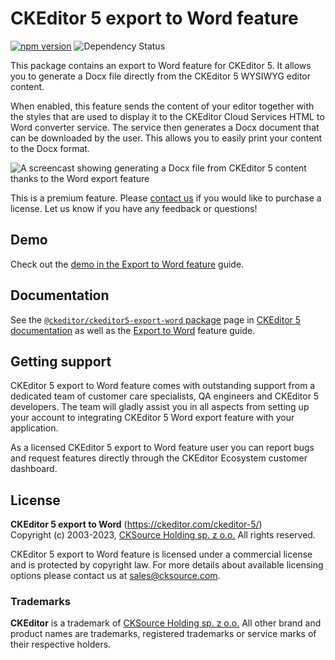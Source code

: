 CKEditor 5 export to Word feature
=================================

[![npm version](https://badge.fury.io/js/%40ckeditor%2Fckeditor5-export-word.svg)](https://www.npmjs.com/package/@ckeditor/ckeditor5-export-word)
![Dependency Status](https://img.shields.io/librariesio/release/npm/@ckeditor/ckeditor5-export-word)

This package contains an export to Word feature for CKEditor 5. It allows you to generate a Docx file directly from the CKEditor 5 WYSIWYG editor content.

When enabled, this feature sends the content of your editor together with the styles that are used to display it to the CKEditor Cloud Services HTML to Word converter service. The service then generates a Docx document that can be downloaded by the user. This allows you to easily print your content to the Docx format.

![A screencast showing generating a Docx file from CKEditor 5 content thanks to the Word export feature](https://c.cksource.com/a/1/img/npm/ckeditor-5-word-export.gif)

This is a premium feature. Please [contact us](https://ckeditor.com/contact/) if you would like to purchase a license. Let us know if you have any feedback or questions!

## Demo

Check out the [demo in the Export to Word feature](https://ckeditor.com/docs/ckeditor5/latest/features/export-word.html#demo) guide.

## Documentation

See the [`@ckeditor/ckeditor5-export-word` package](https://ckeditor.com/docs/ckeditor5/latest/api/export-word.html) page in [CKEditor 5 documentation](https://ckeditor.com/docs/ckeditor5/latest/) as well as the [Export to Word](https://ckeditor.com/docs/ckeditor5/latest/features/export-word.html) feature guide.

## Getting support

CKEditor 5 export to Word feature comes with outstanding support from a dedicated team of customer care specialists, QA engineers and CKEditor 5 developers. The team will gladly assist you in all aspects from setting up your account to integrating CKEditor 5 Word export feature with your application.

As a licensed CKEditor 5 export to Word feature user you can report bugs and request features directly through the CKEditor Ecosystem customer dashboard.


## License

**CKEditor 5 export to Word** (https://ckeditor.com/ckeditor-5/)<br>
Copyright (c) 2003-2023, [CKSource Holding sp. z o.o.](https://cksource.com)  All rights reserved.

CKEditor 5 export to Word feature is licensed under a commercial license and is protected by copyright law.
For more details about available licensing options please contact us at sales@cksource.com.

### Trademarks

**CKEditor** is a trademark of [CKSource Holding sp. z o.o.](https://cksource.com)  All other brand and product names are trademarks, registered trademarks or service marks of their respective holders.
